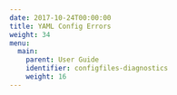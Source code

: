 ```yaml
---
date: 2017-10-24T00:00:00
title: YAML Config Errors
weight: 34
menu:
  main:
    parent: User Guide
    identifier: configfiles-diagnostics
    weight: 16
---
```


